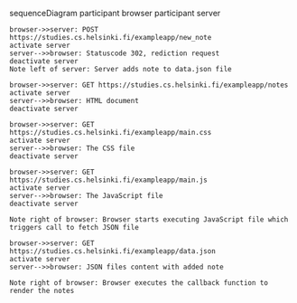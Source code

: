 sequenceDiagram
    participant browser
    participant server

    browser->>server: POST https://studies.cs.helsinki.fi/exampleapp/new_note
    activate server
    server-->>browser: Statuscode 302, rediction request
    deactivate server
    Note left of server: Server adds note to data.json file

    browser->>server: GET https://studies.cs.helsinki.fi/exampleapp/notes
    activate server
    server-->>browser: HTML document
    deactivate server

    browser->>server: GET https://studies.cs.helsinki.fi/exampleapp/main.css
    activate server
    server-->>browser: The CSS file
    deactivate server

    browser->>server: GET https://studies.cs.helsinki.fi/exampleapp/main.js
    activate server
    server-->>browser: The JavaScript file
    deactivate server

    Note right of browser: Browser starts executing JavaScript file which triggers call to fetch JSON file

    browser->>server: GET https://studies.cs.helsinki.fi/exampleapp/data.json
    activate server
    server-->>browser: JSON files content with added note

    Note right of browser: Browser executes the callback function to render the notes